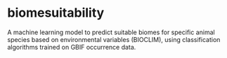 # biomesuitability
A machine learning model to predict suitable biomes for specific animal species based on environmental variables (BIOCLIM), using classification algorithms trained on GBIF occurrence data.

